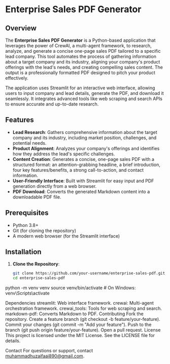 # Enterprise Sales PDF Generator

## Overview

The **Enterprise Sales PDF Generator** is a Python-based application that leverages the power of CrewAI, a multi-agent framework, to research, analyze, and generate a concise one-page sales PDF tailored to a specific lead company. This tool automates the process of gathering information about a target company and its industry, aligning your company's product offerings with the lead's needs, and creating compelling sales content. The output is a professionally formatted PDF designed to pitch your product effectively.

The application uses Streamlit for an interactive web interface, allowing users to input company and lead details, generate the PDF, and download it seamlessly. It integrates advanced tools like web scraping and search APIs to ensure accurate and up-to-date research.

## Features

- **Lead Research**: Gathers comprehensive information about the target company and its industry, including market position, challenges, and potential needs.
- **Product Alignment**: Analyzes your company's offerings and identifies how they address the lead's specific challenges.
- **Content Creation**: Generates a concise, one-page sales PDF with a structured format: an attention-grabbing headline, a brief introduction, four key features/benefits, a strong call-to-action, and contact information.
- **User-Friendly Interface**: Built with Streamlit for easy input and PDF generation directly from a web browser.
- **PDF Download**: Converts the generated Markdown content into a downloadable PDF file.


## Prerequisites

- Python 3.8+
- Git (for cloning the repository)
- A modern web browser (for the Streamlit interface)

## Installation

1. **Clone the Repository**:
   ```bash
   git clone https://github.com/your-username/enterprise-sales-pdf.git
   cd enterprise-sales-pdf

python -m venv venv
source venv/bin/activate  # On Windows: venv\Scripts\activate

Dependencies
streamlit: Web interface framework.
crewai: Multi-agent orchestration framework.
crewai_tools: Tools for web scraping and search.
markdown-pdf: Converts Markdown to PDF.
Contributing
Fork the repository.
Create a feature branch (git checkout -b feature/your-feature).
Commit your changes (git commit -m "Add your feature").
Push to the branch (git push origin feature/your-feature).
Open a pull request.
License
This project is licensed under the MIT License. See the LICENSE file for details.

Contact
For questions or support, contact muhammadhuzaifaai890@gmail.com.
